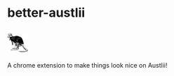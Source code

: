 # better-austlii


##  <img src="https://github.com/ezgranet/better-austlii/blob/main/kangaroo-court.png" width="48"> 


A chrome extension to make things look nice on Austlii! 
